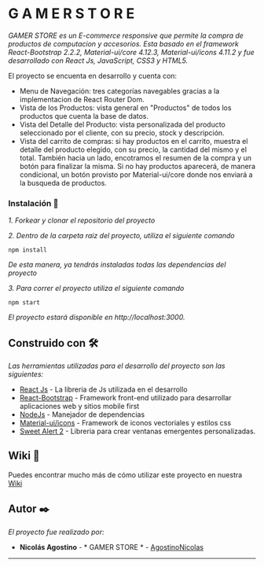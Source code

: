 # G A M E R  S T O R E  

_GAMER STORE es un E-commerce responsive que permite la compra de productos de computacion y accesorios. Esta basado en el framework React-Bootstrap 2.2.2, Material-ui/core 4.12.3, Material-ui/icons 4.11.2 y fue desarrollado con React Js, JavaScript, CSS3 y HTML5._

El proyecto se encuenta en desarrollo y cuenta con: 
* Menu de Navegación: tres categorías navegables gracias a la implementacion de React Router Dom.
* Vista de los Productos: vista general en "Productos" de todos los productos que cuenta la base de datos. 
* Vista del Detalle del Producto: vista personalizada del producto seleccionado por el cliente, con su precio, stock y descripción. 
* Vista del carrito de compras: si hay productos en el carrito, muestra el detalle del producto elegido, con su precio, la cantidad del mismo y el total. También hacia un lado, encotramos el resumen de la compra y un botón para finalizar la misma. Si no hay productos aparecerá, de manera condicional, un botón provisto por Material-ui/core donde nos enviará a la busqueda de productos. 

### Instalación 🔧

_1. Forkear y clonar el repositorio del proyecto_

_2. Dentro de la carpeta raiz del proyecto, utiliza el siguiente comando_

```
npm install 
```

_De esta manera, ya tendrás instaladas todas las dependencias del proyecto_

_3. Para correr el proyecto utiliza el siguiente comando_
```
npm start
```
_El proyecto estará disponible en http://localhost:3000._

## Construido con 🛠️

_Las herramientas utilizadas para el desarrollo del proyecto son las siguientes:_

* [React Js](https://es.reactjs.org/) - La libreria de Js utilizada en el desarrollo
* [React-Bootstrap](https://react-bootstrap.netlify.app/getting-started/introduction) - Framework front-end utilizado para desarrollar aplicaciones web y sitios mobile first
* [NodeJs](https://nodejs.org/es/) - Manejador de dependencias
* [Material-ui/icons](https://v4.mui.com/components/material-icons/#material-icons) - Framework de iconos vectoriales y estilos css
* [Sweet Alert 2](https://sweetalert2.github.io/) - Libreria para crear ventanas emergentes personalizadas. 

## Wiki 📖

Puedes encontrar mucho más de cómo utilizar este proyecto en nuestra [Wiki](https://github.com/AgostinoNicolas/GamerStore-React-)

## Autor ✒️

_El proyecto fue realizado por:_

* **Nicolás Agostino** - * GAMER STORE * - [AgostinoNicolas](https://github.com/AgostinoNicolas)

---
